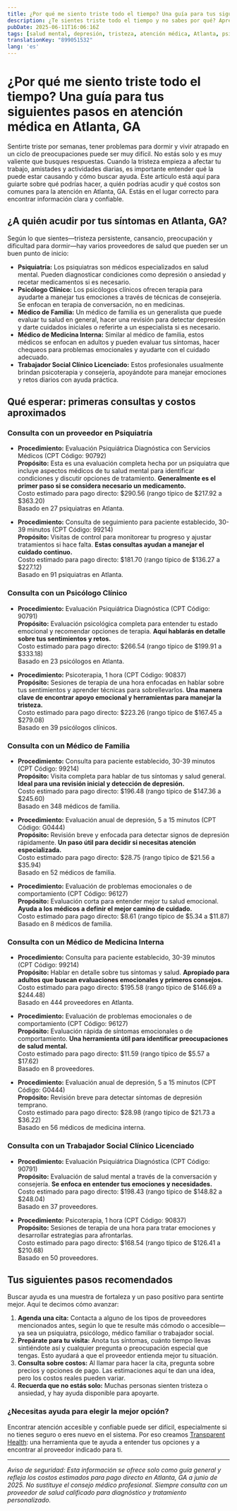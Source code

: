 ```yaml
---
title: ¿Por qué me siento triste todo el tiempo? Una guía para tus siguientes pasos en atención médica en Atlanta, GA  
description: ¿Te sientes triste todo el tiempo y no sabes por qué? Aprende a quién acudir y qué costos puedes esperar por atención de salud mental en Atlanta, GA.  
pubDate: 2025-06-11T16:06:16Z
tags: [salud mental, depresión, tristeza, atención médica, Atlanta, psiquiatría, terapia]
translationKey: "899051532"
lang: 'es'
---
```


# ¿Por qué me siento triste todo el tiempo? Una guía para tus siguientes pasos en atención médica en Atlanta, GA

Sentirte triste por semanas, tener problemas para dormir y vivir atrapado en un ciclo de preocupaciones puede ser muy difícil. No estás solo y es muy valiente que busques respuestas. Cuando la tristeza empieza a afectar tu trabajo, amistades y actividades diarias, es importante entender qué la puede estar causando y cómo buscar ayuda. Este artículo está aquí para guiarte sobre qué podrías hacer, a quién podrías acudir y qué costos son comunes para la atención en Atlanta, GA. Estás en el lugar correcto para encontrar información clara y confiable.

## ¿A quién acudir por tus síntomas en Atlanta, GA?

Según lo que sientes—tristeza persistente, cansancio, preocupación y dificultad para dormir—hay varios proveedores de salud que pueden ser un buen punto de inicio:

- **Psiquiatría:** Los psiquiatras son médicos especializados en salud mental. Pueden diagnosticar condiciones como depresión o ansiedad y recetar medicamentos si es necesario.  
- **Psicólogo Clínico:** Los psicólogos clínicos ofrecen terapia para ayudarte a manejar tus emociones a través de técnicas de consejería. Se enfocan en terapia de conversación, no en medicinas.  
- **Médico de Familia:** Un médico de familia es un generalista que puede evaluar tu salud en general, hacer una revisión para detectar depresión y darte cuidados iniciales o referirte a un especialista si es necesario.  
- **Médico de Medicina Interna:** Similar al médico de familia, estos médicos se enfocan en adultos y pueden evaluar tus síntomas, hacer chequeos para problemas emocionales y ayudarte con el cuidado adecuado.  
- **Trabajador Social Clínico Licenciado:** Estos profesionales usualmente brindan psicoterapia y consejería, apoyándote para manejar emociones y retos diarios con ayuda práctica.  

## Qué esperar: primeras consultas y costos aproximados

### Consulta con un proveedor en Psiquiatría

- **Procedimiento:** Evaluación Psiquiátrica Diagnóstica con Servicios Médicos (CPT Código: 90792)  
  **Propósito:** Esta es una evaluación completa hecha por un psiquiatra que incluye aspectos médicos de tu salud mental para identificar condiciones y discutir opciones de tratamiento. **Generalmente es el primer paso si se considera necesario un medicamento.**  
  Costo estimado para pago directo: $290.56 (rango típico de $217.92 a $363.20)  
  Basado en 27 psiquiatras en Atlanta.

- **Procedimiento:** Consulta de seguimiento para paciente establecido, 30-39 minutos (CPT Código: 99214)  
  **Propósito:** Visitas de control para monitorear tu progreso y ajustar tratamientos si hace falta. **Estas consultas ayudan a manejar el cuidado continuo.**  
  Costo estimado para pago directo: $181.70 (rango típico de $136.27 a $227.12)  
  Basado en 91 psiquiatras en Atlanta.

### Consulta con un Psicólogo Clínico

- **Procedimiento:** Evaluación Psiquiátrica Diagnóstica (CPT Código: 90791)  
  **Propósito:** Evaluación psicológica completa para entender tu estado emocional y recomendar opciones de terapia. **Aquí hablarás en detalle sobre tus sentimientos y retos.**  
  Costo estimado para pago directo: $266.54 (rango típico de $199.91 a $333.18)  
  Basado en 23 psicólogos en Atlanta.

- **Procedimiento:** Psicoterapia, 1 hora (CPT Código: 90837)  
  **Propósito:** Sesiones de terapia de una hora enfocadas en hablar sobre tus sentimientos y aprender técnicas para sobrellevarlos. **Una manera clave de encontrar apoyo emocional y herramientas para manejar la tristeza.**  
  Costo estimado para pago directo: $223.26 (rango típico de $167.45 a $279.08)  
  Basado en 39 psicólogos clínicos.

### Consulta con un Médico de Familia

- **Procedimiento:** Consulta para paciente establecido, 30-39 minutos (CPT Código: 99214)  
  **Propósito:** Visita completa para hablar de tus síntomas y salud general. **Ideal para una revisión inicial y detección de depresión.**  
  Costo estimado para pago directo: $196.48 (rango típico de $147.36 a $245.60)  
  Basado en 348 médicos de familia.

- **Procedimiento:** Evaluación anual de depresión, 5 a 15 minutos (CPT Código: G0444)  
  **Propósito:** Revisión breve y enfocada para detectar signos de depresión rápidamente. **Un paso útil para decidir si necesitas atención especializada.**  
  Costo estimado para pago directo: $28.75 (rango típico de $21.56 a $35.94)  
  Basado en 52 médicos de familia.

- **Procedimiento:** Evaluación de problemas emocionales o de comportamiento (CPT Código: 96127)  
  **Propósito:** Evaluación corta para entender mejor tu salud emocional. **Ayuda a los médicos a definir el mejor camino de cuidado.**  
  Costo estimado para pago directo: $8.61 (rango típico de $5.34 a $11.87)  
  Basado en 8 médicos de familia.

### Consulta con un Médico de Medicina Interna

- **Procedimiento:** Consulta para paciente establecido, 30-39 minutos (CPT Código: 99214)  
  **Propósito:** Hablar en detalle sobre tus síntomas y salud. **Apropiado para adultos que buscan evaluaciones emocionales y primeros consejos.**  
  Costo estimado para pago directo: $195.58 (rango típico de $146.69 a $244.48)  
  Basado en 444 proveedores en Atlanta.

- **Procedimiento:** Evaluación de problemas emocionales o de comportamiento (CPT Código: 96127)  
  **Propósito:** Evaluación rápida de síntomas emocionales o de comportamiento. **Una herramienta útil para identificar preocupaciones de salud mental.**  
  Costo estimado para pago directo: $11.59 (rango típico de $5.57 a $17.62)  
  Basado en 8 proveedores.

- **Procedimiento:** Evaluación anual de depresión, 5 a 15 minutos (CPT Código: G0444)  
  **Propósito:** Revisión breve para detectar síntomas de depresión temprano.  
  Costo estimado para pago directo: $28.98 (rango típico de $21.73 a $36.22)  
  Basado en 56 médicos de medicina interna.

### Consulta con un Trabajador Social Clínico Licenciado

- **Procedimiento:** Evaluación Psiquiátrica Diagnóstica (CPT Código: 90791)  
  **Propósito:** Evaluación de salud mental a través de la conversación y consejería. **Se enfoca en entender tus emociones y necesidades.**  
  Costo estimado para pago directo: $198.43 (rango típico de $148.82 a $248.04)  
  Basado en 37 proveedores.

- **Procedimiento:** Psicoterapia, 1 hora (CPT Código: 90837)  
  **Propósito:** Sesiones de terapia de una hora para tratar emociones y desarrollar estrategias para afrontarlas.  
  Costo estimado para pago directo: $168.54 (rango típico de $126.41 a $210.68)  
  Basado en 50 proveedores.

## Tus siguientes pasos recomendados

Buscar ayuda es una muestra de fortaleza y un paso positivo para sentirte mejor. Aquí te decimos cómo avanzar:

1. **Agenda una cita:** Contacta a alguno de los tipos de proveedores mencionados antes, según lo que te resulte más cómodo o accesible—ya sea un psiquiatra, psicólogo, médico familiar o trabajador social.  
2. **Prepárate para tu visita:** Anota tus síntomas, cuánto tiempo llevas sintiéndote así y cualquier pregunta o preocupación especial que tengas. Esto ayudará a que el proveedor entienda mejor tu situación.  
3. **Consulta sobre costos:** Al llamar para hacer la cita, pregunta sobre precios y opciones de pago. Las estimaciones aquí te dan una idea, pero los costos reales pueden variar.  
4. **Recuerda que no estás solo:** Muchas personas sienten tristeza o ansiedad, y hay ayuda disponible para apoyarte.

### ¿Necesitas ayuda para elegir la mejor opción?

Encontrar atención accesible y confiable puede ser difícil, especialmente si no tienes seguro o eres nuevo en el sistema. Por eso creamos [Transparent Health](https://transparenthealth.ai): una herramienta que te ayuda a entender tus opciones y a encontrar al proveedor indicado para ti.

---

*Aviso de seguridad: Esta información se ofrece solo como guía general y refleja los costos estimados para pago directo en Atlanta, GA a junio de 2025. No sustituye el consejo médico profesional. Siempre consulta con un proveedor de salud calificado para diagnóstico y tratamiento personalizado.*
